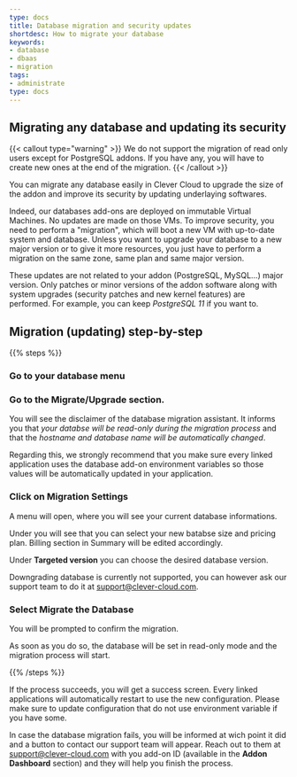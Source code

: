 ```yaml
---
type: docs
title: Database migration and security updates
shortdesc: How to migrate your database
keywords:
- database
- dbaas
- migration
tags:
- administrate
type: docs
---
```


## Migrating any database and updating its security

{{< callout type="warning" >}}
We do not support the migration of read only users except for PostgreSQL addons. If you have any, you will have to create new ones at the end of the migration.
{{< /callout >}}

You can migrate any database easily in Clever Cloud to upgrade the size of the addon and improve its security by updating underlaying softwares.

Indeed, our databases add-ons are deployed on immutable Virtual Machines. No updates are made on those VMs.
To improve security, you need to perform a "migration", which will boot a new VM with up-to-date system and database.
Unless you want to upgrade your database to a new major version or to give it more resources, you just have to perform a migration on the same zone, same plan and same major version.

These updates are not related to your addon (PostgreSQL, MySQL...) major version. Only patches or minor versions of the addon software along with system upgrades (security patches and new kernel features) are performed. For example, you can keep *PostgreSQL 11* if you want to.

## Migration (updating) step-by-step

{{% steps %}}

### Go to your database menu

### Go to the **Migrate/Upgrade** section.

You will see the disclaimer of the database migration assistant. It informs you that *your databse will be read-only during the migration process* and that the *hostname and database name will be automatically changed*.

Regarding this, we strongly recommend that you make sure every linked application uses the database add-on environment variables so those values will be automatically updated in your application.

### Click on **Migration Settings**

A menu will open, where you will see your current database informations.

Under you will see that you can select your new batabse size and pricing plan. Billing section in Summary will be edited accordingly.

Under **Targeted version** you can choose the desired database version.

Downgrading database is currently not supported, you can however ask our support team to do it at support@clever-cloud.com.

### Select **Migrate the Database**

You will be prompted to confirm the migration.

As soon as you do so, the database will be set in read-only mode and the migration process will start.

{{% /steps %}}

If the process succeeds, you will get a success screen. Every linked applications will automatically restart to use the new configuration. Please make sure to update configuration that do not use environment variable if you have some.

In case the database migration fails, you will be informed at wich point it did and a button to contact our support team will appear. Reach out to them at support@clever-cloud.com with you add-on ID (available in the **Addon Dashboard** section) and they will help you finish the process.
